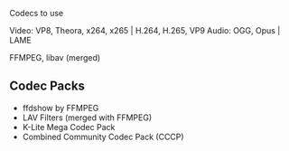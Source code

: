 Codecs to use

Video: VP8, Theora, x264, x265 | H.264, H.265, VP9
Audio: OGG, Opus | LAME

FFMPEG, libav (merged)

## Codec Packs
- ffdshow by FFMPEG
- LAV Filters (merged with FFMPEG)
- K-Lite Mega Codec Pack
- Combined Community Codec Pack (CCCP)
